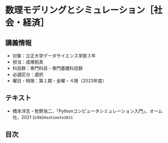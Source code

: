 # 数理モデリングとシミュレーション［社会・経済］

## 講義情報

- 対象：立正大学データサイエンス学部３年
- 担当：成塚拓真
- 科目群：専門科目・専門基礎科目群
- 必選区分：選択
- 曜日・時限：第１期・金曜・４限（2023年度）

## テキスト

- 橋本洋志・牧野浩二，「Pythonコンピュータシミュレーション入門」，オーム社，2021 {cite}`Hashimoto2021`

## 目次

```{tableofcontents}
```
